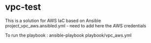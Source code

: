 # vpc-test

This is a solution for AWS IaC based on Ansible 
project_vpc_aws.ansibled.yml  - need to add here the AWS credentials 

To run the playbook :
ansible-playbook playbook/vpc_aws.yml
